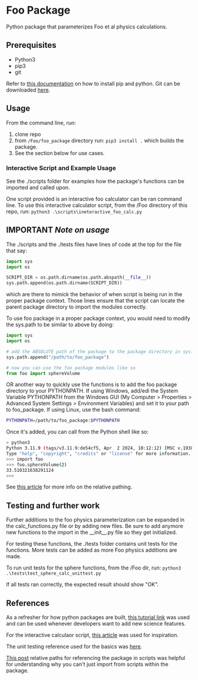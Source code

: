 # Foo Package

Python package that parameterizes Foo et al physics calculations.

## Prerequisites

- Python3
- pip3
- git
  
Refer to [this documentation](https://packaging.python.org/en/latest/tutorials/installing-packages/) on how to install pip and python. Git can be downloaded [here](https://git-scm.com/downloads).

## Usage

From the command line, run:

1. clone repo
2. from ```/Foo/foo_package``` directory run:
  ``` pip3 install . ``` which builds the package.
3. See the section below for use cases.

### Interactive Script and Example Usage

See the ./scripts folder for examples how the package's functions can be imported and called upon.

One script provided  is an interactive foo calculator can be ran command line.
To use this interactive calculator script, from the /Foo directory of this repo, run:
``` python3 .\scripts\ineteractive_foo_calc.py ```

## IMPORTANT *Note on usage*

The ./scripts and the ./tests files have lines of code at the top for the file that say:

```python
import sys
import os

SCRIPT_DIR = os.path.dirname(os.path.abspath(__file__))
sys.path.append(os.path.dirname(SCRIPT_DIR))
```

which are there to mimick the behavior of when script is being run in the proper package context. Those lines  ensure that the script can locate the parent package directory to import the modules correctly.

To use foo package in a proper package context, you would need to modify the sys.path to be similar to above by doing:

```python
import sys
import os

# add the ABSOLUTE path of the package to the package directory in sys.path
sys.path.append("/path/to/foo_package")

# now you can use the foo package modules like so
from foo import sphereVolume
```

OR another way to quickly use the functions is to add the foo package directory to your PYTHONPATH. If using Windows, add/edi the System Variable PYTHONPATH from the Windows GUI (My Computer > Properties > Advanced System Settings > Environment Variables) and set it to your path to foo_package. If using Linux, use the bash command:

```bash
PYTHONPATH=/path/to/foo_package:$PYTHONPATH
```

Once it's added, you can call from the Python shell like so:

```bash
> python3
Python 3.11.9 (tags/v3.11.9:de54cf5, Apr  2 2024, 10:12:12) [MSC v.1938 64 bit (AMD64)] on win32
Type "help", "copyright", "credits" or "license" for more information.
>>> import foo
>>> foo.sphereVolume(2)
33.510321638291124
>>>
```

See [this article](https://stackoverflow.com/questions/16981921/relative-imports-in-python-3) for more info on the relative pathing.

## Testing and further work

Further additions to the foo physics parameterization can be expanded in the calc_functions.py file or by adding new files. Be sure to add anymore new functions to the import in the \_\_init\_\_.py file so they get initialized.

For testing these functions, the ./tests folder contains unit tests for the functions. More tests can be added as more Foo physics additions are made.

To run unit tests for the sphere functions, from the /Foo dir, run:
```python3 .\tests\test_sphere_calc_unittest.py```

If all tests ran correctly, the expected result should show "OK".

## References

As a refresher for how python packages are built, [this tutorial link](https://www.tutorialspoint.com/python/python_packages.htm) was used and can be used whenever developers want to add new science features.

For the interactive calculaor script, [this article](https://www.geeksforgeeks.org/make-simple-calculator-using-python/) was used for inspiration.

The unit testing reference used for the basics was [here](https://realpython.com/python-testing/).

[This post](https://stackoverflow.com/questions/16981921/relative-imports-in-python-3) relative paths for referencing the package in scripts was helpful for understanding why you can't just import from scripts within the package.
